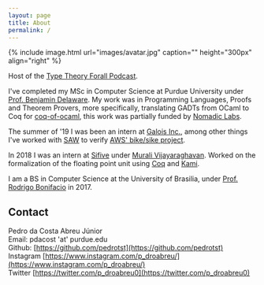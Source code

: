 ```yaml
---
layout: page
title: About
permalink: /
---
```


{% include image.html url="images/avatar.jpg" caption="" height="300px" align="right" %}

Host of the [Type Theory Forall Podcast](https://www.typetheoryforall.com/).

I've completed my MSc in Computer Science at Purdue University under [Prof. Benjamin Delaware](https://www.cs.purdue.edu/homes/bendy/). My work was in Programming Languages,
Proofs and Theorem Provers, more specifically, translating GADTs from OCaml to Coq for [coq-of-ocaml](https://github.com/clarus/coq-of-ocaml), this work was partially funded by [Nomadic Labs](https://nomadic-labs.com/).


The summer of '19 I was been an intern at [Galois Inc.](https://galois.com/),
among other things I've worked with [SAW](https://saw.galois.com/) to verify
[AWS' bike/sike project](https://github.com/aws/s2n-tls/tree/main/tests/saw).

In 2018 I was an intern at [Sifive](https://www.sifive.com/) under 
[Murali Vijayaraghavan](http://people.csail.mit.edu/vmurali/). Worked on the formalization
of the floating point unit using [Coq](https://coq.inria.fr/)
and [Kami](http://plv.csail.mit.edu/kami/).

I am a BS in Computer Science at the University of Brasilia, under 
[Prof. Rodrigo Bonifacio](https://rbonifacio.github.io/) in 2017.

## Contact
Pedro da Costa Abreu Júnior<br/>
Email: pdacost 'at' purdue.edu<br/>
Github: [https://github.com/pedrotst](https://github.com/pedrotst)<br/>
Instagram [https://www.instagram.com/p_droabreu/](https://www.instagram.com/p_droabreu/)<br/>
Twitter [https://twitter.com/p_droabreu0](https://twitter.com/p_droabreu0)<br/>
